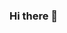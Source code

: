 ### Hi there 👋

<!--
**NessBironga/NessBironga** is a ✨ _special_ ✨ repository because its `README.md` (this file) appears on your GitHub profile.

Here are some ideas to get you started:

- 🔭 I’m currently on ALX/Holberton projects.
- 🌱 I’m currently learning C
- 👯 I’m looking to collaborate on C and basic Javascript & CSS
- 🤔 I’m looking for help with any of my public repositories for any improvements or corrections
- 💬 Ask me about best practices
- ⚡ Fun fact: I have watched 3 idiots more times than I care to admit.
-->
